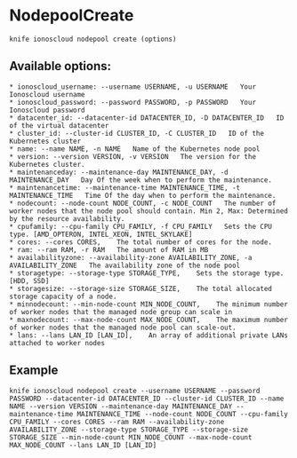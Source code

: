 # NodepoolCreate



    knife ionoscloud nodepool create (options)


## Available options:

```
* ionoscloud_username: --username USERNAME, -u USERNAME   Your Ionoscloud username
* ionoscloud_password: --password PASSWORD, -p PASSWORD   Your Ionoscloud password
* datacenter_id: --datacenter-id DATACENTER_ID, -D DATACENTER_ID   ID of the virtual datacenter
* cluster_id: --cluster-id CLUSTER_ID, -C CLUSTER_ID   ID of the Kubernetes cluster
* name: --name NAME, -n NAME   Name of the Kubernetes node pool
* version: --version VERSION, -v VERSION   The version for the Kubernetes cluster.
* maintenanceday: --maintenance-day MAINTENANCE_DAY, -d MAINTENANCE_DAY   Day Of the week when to perform the maintenance.
* maintenancetime: --maintenance-time MAINTENANCE_TIME, -t MAINTENANCE_TIME   Time Of the day when to perform the maintenance.
* nodecount: --node-count NODE_COUNT, -c NODE_COUNT   The number of worker nodes that the node pool should contain. Min 2, Max: Determined by the resource availability.
* cpufamily: --cpu-family CPU_FAMILY, -f CPU_FAMILY   Sets the CPU type. [AMD_OPTERON, INTEL_XEON, INTEL_SKYLAKE]
* cores: --cores CORES,    The total number of cores for the node.
* ram: --ram RAM, -r RAM   The amount of RAM in MB
* availabilityzone: --availability-zone AVAILABILITY_ZONE, -a AVAILABILITY_ZONE   The availability zone of the node pool
* storagetype: --storage-type STORAGE_TYPE,    Sets the storage type. [HDD, SSD]
* storagesize: --storage-size STORAGE_SIZE,    The total allocated storage capacity of a node.
* minnodecount: --min-node-count MIN_NODE_COUNT,    The minimum number of worker nodes that the managed node group can scale in
* maxnodecount: --max-node-count MAX_NODE_COUNT,    The maximum number of worker nodes that the managed node pool can scale-out.
* lans: --lans LAN_ID [LAN_ID],    An array of additional private LANs attached to worker nodes
```

## Example

    knife ionoscloud nodepool create --username USERNAME --password PASSWORD --datacenter-id DATACENTER_ID --cluster-id CLUSTER_ID --name NAME --version VERSION --maintenance-day MAINTENANCE_DAY --maintenance-time MAINTENANCE_TIME --node-count NODE_COUNT --cpu-family CPU_FAMILY --cores CORES --ram RAM --availability-zone AVAILABILITY_ZONE --storage-type STORAGE_TYPE --storage-size STORAGE_SIZE --min-node-count MIN_NODE_COUNT --max-node-count MAX_NODE_COUNT --lans LAN_ID [LAN_ID]
